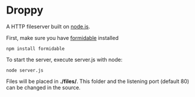 Droppy
=======
A HTTP fileserver built on [node.js](http://nodejs.org/).

First, make sure you have [formidable](https://github.com/felixge/node-formidable) installed

    npm install formidable

To start the server, execute server.js with node:

    node server.js

Files will be placed in **./files/**. This folder and the listening port (default 80) can be changed in the source.